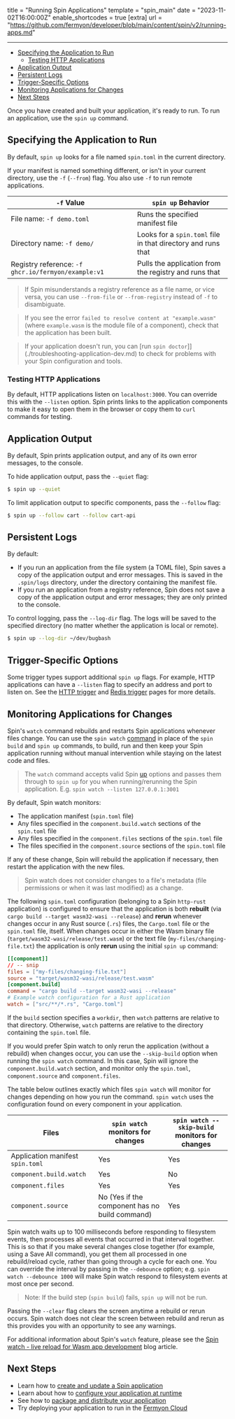 title = "Running Spin Applications"
template = "spin_main"
date = "2023-11-02T16:00:00Z"
enable_shortcodes = true
[extra]
url = "https://github.com/fermyon/developer/blob/main/content/spin/v2/running-apps.md"

---
- [Specifying the Application to Run](#specifying-the-application-to-run)
  - [Testing HTTP Applications](#testing-http-applications)
- [Application Output](#application-output)
- [Persistent Logs](#persistent-logs)
- [Trigger-Specific Options](#trigger-specific-options)
- [Monitoring Applications for Changes](#monitoring-applications-for-changes)
- [Next Steps](#next-steps)

Once you have created and built your application, it's ready to run.  To run an application, use the `spin up` command.

## Specifying the Application to Run

By default, `spin up` looks for a file named `spin.toml` in the current directory.

If your manifest is named something different, or isn't in your current directory, use the `-f` (`--from`) flag. You also use `-f` to run remote applications.

| `-f` Value                      | `spin up` Behavior  |
|---------------------------------|---------------------|
| File name: `-f demo.toml`       | Runs the specified manifest file |
| Directory name: `-f demo/`      | Looks for a `spin.toml` file in that directory and runs that |
| Registry reference: `-f ghcr.io/fermyon/example:v1` | Pulls the application from the registry and runs that |

> If Spin misunderstands a registry reference as a file name, or vice versa, you can use `--from-file` or `--from-registry` instead of `-f` to disambiguate.

> If you see the error `failed to resolve content at "example.wasm"` (where `example.wasm` is the module file of a component), check that the application has been built.

> If your application doesn't run, you can [run `spin doctor`]](./troubleshooting-application-dev.md) to check for problems with your Spin configuration and tools.

### Testing HTTP Applications

By default, HTTP applications listen on `localhost:3000`.  You can override this with the `--listen` option.  Spin prints links to the application components to make it easy to open them in the browser or copy them to `curl` commands for testing.

## Application Output

By default, Spin prints application output, and any of its own error messages, to the console.

To hide application output, pass the `--quiet` flag:

<!-- @selectiveCpy -->

```bash
$ spin up --quiet
```

To limit application output to specific components, pass the `--follow` flag:

<!-- @selectiveCpy -->

```bash
$ spin up --follow cart --follow cart-api
```

## Persistent Logs

By default:

* If you run an application from the file system (a TOML file), Spin saves a copy of the application output and error messages.  This is saved in the `.spin/logs` directory, under the directory containing the manifest file.
* If you run an application from a registry reference, Spin does not save a copy of the application output and error messages; they are only printed to the console.

To control logging, pass the `--log-dir` flag.  The logs will be saved to the specified directory (no matter whether the application is local or remote).

<!-- @selectiveCpy -->

```bash
$ spin up --log-dir ~/dev/bugbash
```

## Trigger-Specific Options

Some trigger types support additional `spin up` flags.  For example, HTTP applications can have a `--listen` flag to specify an address and port to listen on.  See the [HTTP trigger](http-trigger) and [Redis trigger](redis-trigger) pages for more details.

## Monitoring Applications for Changes

Spin's `watch` command rebuilds and restarts Spin applications whenever files change. You can use the `spin watch` [command](./cli-reference#watch) in place of the `spin build` and `spin up` commands, to build, run and then keep your Spin application running without manual intervention while staying on the latest code and files.

> The `watch` command accepts valid Spin [up](./cli-reference#up) options and passes them through to `spin up` for you when running/rerunning the Spin application.
E.g. `spin watch --listen 127.0.0.1:3001`

By default, Spin watch monitors:

* The application manifest (`spin.toml` file)
* Any files specified in the `component.build.watch` sections of the `spin.toml` file
* Any files specified in the `component.files` sections of the `spin.toml` file
* The files specified in the `component.source` sections of the `spin.toml` file

If any of these change, Spin will rebuild the application if necessary, then restart the application with the new files.

> Spin watch does not consider changes to a file's metadata (file permissions or when it was last modified) as a change.

The following `spin.toml` configuration (belonging to a Spin `http-rust` application) is configured to ensure that the application is both **rebuilt** (via `cargo build --target wasm32-wasi --release`) and **rerun** whenever changes occur in any Rust source (`.rs`) files, the `Cargo.toml` file or the `spin.toml` file, itself. When changes occur in either the Wasm binary file (`target/wasm32-wasi/release/test.wasm`) or the text file (`my-files/changing-file.txt`) the application is only **rerun** using the initial `spin up` command:

<!-- @nocpy -->

 ```toml
[[component]]
// -- snip
files = ["my-files/changing-file.txt"]
source = "target/wasm32-wasi/release/test.wasm"
[component.build]
command = "cargo build --target wasm32-wasi --release"
# Example watch configuration for a Rust application
watch = ["src/**/*.rs", "Cargo.toml"]
```

If the `build` section specifies a `workdir`, then `watch` patterns are relative to that directory. Otherwise, `watch` patterns are relative to the directory containing the `spin.toml` file.

If you would prefer Spin watch to only rerun the application (without a rebuild) when changes occur, you can use the `--skip-build` option when running the `spin watch` command.  In this case, Spin will ignore the `component.build.watch` section, and monitor only the `spin.toml`, `component.source` and `component.files`.

The table below outlines exactly which files `spin watch` will monitor for changes depending on how you run the command. `spin watch` uses the configuration found on every component in your application.

| Files                   | `spin watch` monitors for changes              | `spin watch --skip-build` monitors for changes |
| ----------------------- | ---------------------------------------------- | ---------------------------------------------- |
| Application manifest `spin.toml`   | Yes                                            | Yes                                            |
| `component.build.watch` | Yes                                            | No                                             |
| `component.files`       | Yes                                            | Yes                                            |
| `component.source`      | No (Yes if the component has no build command) | Yes  

Spin watch waits up to 100 milliseconds before responding to filesystem events, then processes all events that occurred in that interval together. This is so that if you make several changes close together (for example, using a Save All command), you get them all processed in one rebuild/reload cycle, rather than going through a cycle for each one. You can override the interval by passing in the `--debounce` option; e.g. `spin watch --debounce 1000` will make Spin watch respond to filesystem events at most once per second.

> Note: If the build step (`spin build`) fails, `spin up` will not be run.

Passing the `--clear` flag clears the screen anytime a rebuild or rerun occurs. Spin watch does not clear the screen between rebuild and rerun as this provides you with an opportunity to see any warnings.

For additional information about Spin's `watch` feature, please see the [Spin watch - live reload for Wasm app development](https://www.fermyon.com/blog/spin-watch-live-reloading) blog article.

## Next Steps

- Learn how to [create and update a Spin application](writing-apps)
- Learn about how to [configure your application at runtime](dynamic-configuration)
- See how to [package and distribute your application](spin-oci)
- Try deploying your application to run in the [Fermyon Cloud](/cloud/quickstart)
